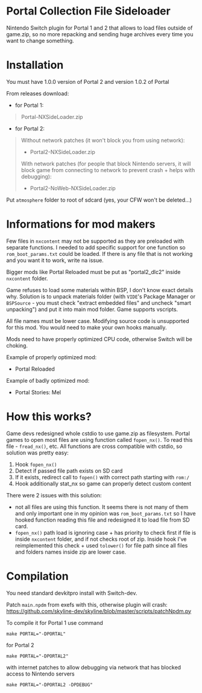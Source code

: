 

# Portal Collection File Sideloader

Nintendo Switch plugin for Portal 1 and 2 that allows to load files outside of game.zip, so no more repacking and sending huge archives every time you want to change something.

# Installation
You must have 1.0.0 version of Portal 2 and version 1.0.2 of Portal

From releases download:
- for Portal 1:
> Portal-NXSideLoader.zip
- for Portal 2:
>Without network patches (it won't block you from using network):
> - Portal2-NXSideLoader.zip
>
> With network patches (for people that block Nintendo servers, it will block game from connecting to network to prevent crash + helps with debugging):
> - Portal2-NoWeb-NXSideLoader.zip

Put `atmosphere` folder to root of sdcard (yes, your CFW won't be deleted...)

# Informations for mod makers

Few files in `nxcontent` may not be supported as they are preloaded with separate functions. I needed to add specific support for one function so `rom_boot_params.txt` could be loaded. If there is any file that is not working and you want it to work, write na issue.

Bigger mods like Portal Reloaded must be put as "portal2_dlc2" inside `nxcontent` folder. 

Game refuses to load some materials within BSP, I don't know exact details why. Solution is to unpack materials folder (with `VIDE`'s Package Manager or `BSPSource` - you must check "extract embedded files" and uncheck "smart unpacking") and put it into main mod folder.
Game supports vscripts.

All file names must be lower case. Modifying source code is unsupported for this mod. You would need to make your own hooks manually.

Mods need to have properly optimized CPU code, otherwise Switch will be choking. 

Example of properly optimized mod:
- Portal Reloaded

Example of badly optimized mod:
- Portal Stories: Mel

# How this works?

Game devs redesigned whole cstdio to use game.zip as filesystem.
Portal games to open most files are using function called `fopen_nx()`. To read this file - `fread_nx()`, etc.
All functions are cross compatible with cstdio, so solution was pretty easy:
1. Hook `fopen_nx()`
2. Detect if passed file path exists on SD card
3. If it exists, redirect call to `fopen()` with correct path starting with `rom:/`
4. Hook additionally stat_nx so game can properly detect custom content

There were 2 issues with this solution:
- not all files are using this function. It seems there is not many of them and only important one in my opinion was `rom_boot_params.txt` so I have hooked function reading this file and redesigned it to load file from SD card.
- `fopen_nx()` path load is ignoring case + has priority to check first if file is inside `nxcontent` folder, and if not checks root of zip. Inside hook I've reimplemented this check + used `tolower()` for file path since all files and folders names inside zip are lower case.

# Compilation

You need standard devkitpro install with Switch-dev.

Patch `main.npdm` from exefs with this, otherwise plugin will crash:
https://github.com/skyline-dev/skyline/blob/master/scripts/patchNpdm.py

To compile it for Portal 1 use command
```
make PORTAL="-DPORTAL"
```

for Portal 2
```
make PORTAL="-DPORTAL2"
```
with internet patches to allow debugging via network that has blocked access to Nintendo servers
```
make PORTAL="-DPORTAL2 -DPDEBUG"
```
